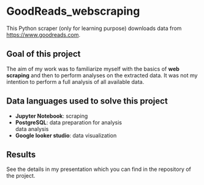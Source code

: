 # GoodReads_webscraping
This Python scraper (only for learning purpose) downloads data from https://www.goodreads.com.

## Goal of this project
The aim of my work was to familiarize myself with the basics of **web scraping** and then to perform analyses on the extracted data. It was not my intention to perform a full analysis of all available data.

## Data languages used to solve this project
- **Jupyter Notebook**: scraping
- **PostgreSQL**: data preparation for analysis  
                  data analysis
- **Google looker studio**: data visualization

## Results
See the details in my presentation which you can find in the repository of the project.
